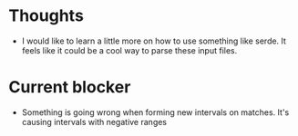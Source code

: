 # Thoughts
- I would like to learn a little more on how to use something like serde. It feels like it could be a cool way to parse these input files.

# Current blocker
- Something is going wrong when forming new intervals on matches. It's causing intervals with negative ranges
